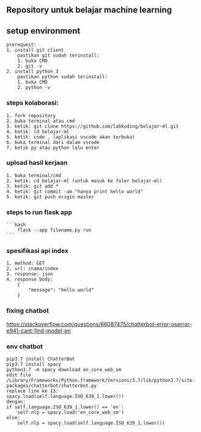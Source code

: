 ## Repository untuk belajar machine learning
## setup environment
    prerequest:
    1. install git client
        pastikan git sudah terinstall:
        1. buka CMD
        2. git -v
    2. install python 3
        pastikan python sudah terinstall:
        1. buka CMD
        2. python -v
### steps kolaborasi:
    1. fork repository
    2. buka terminal atau cmd
    3. ketik: git clone https://github.com/labkoding/belajar-ml.git
    4. ketik: cd belajar-ml
    5. ketik: code . (aplikasi vscode akan terbuka)
    6. buka terminal dari dalam vscode
    7. ketik py atau python lalu enter
### upload hasil kerjaan
    1. buka terminal/cmd
    2. ketik: cd belajar-ml (untuk masuk ke foler belajar-ml)
    3. ketik: git add *
    4. ketik: git commit -am "hanya print hello world"
    5. ketik: git push origin master

### steps to run flask app
    ```bash
        flask --app filename.py run
    ```
### spesifikasi api index
    1. method: GET
    2. url: /nama/index
    3. response: json
    4. response body:
        {
            "message": "hello world"
        }

### fixing chatbot
https://stackoverflow.com/questions/66087475/chatterbot-error-oserror-e941-cant-find-model-en

### env chatbot
    pip3.7 install ChatterBot
    pip3.7 install spacy
    python3.7 -m spacy download en_core_web_sm
    edit file /Library/Frameworks/Python.framework/Versions/3.7/lib/python3.7/site-packages/chatterbot/chatterbot.py
    replace line ke 13:
    spacy.load(self.language.ISO_639_1.lower())
    dengan:
    if self.language.ISO_639_1.lower() == 'en':
        self.nlp = spacy.load('en_core_web_sm')
    else:
        self.nlp = spacy.load(self.language.ISO_639_1.lower())

